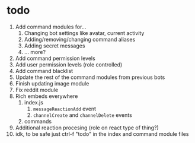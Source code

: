 # todo

1. Add command modules for...
   1. Changing bot settings like avatar, current activity
   2. Adding/removing/changing command aliases
   3. Adding secret messages
   4. ... more?
2. Add command permission levels
3. Add user permission levels (role controlled)
4. Add command blacklist
5. Update the rest of the command modules from previous bots
6. Finish updating image module
7. Fix reddit module
8. Rich embeds everywhere
   1. index.js
      1. `messageReactionAdd` event
      2. `channelCreate` and `channelDelete` events
   2. commands
9. Additional reaction procesing (role on react type of thing?)
10. idk, to be safe just ctrl-f "todo" in the index and command module files
